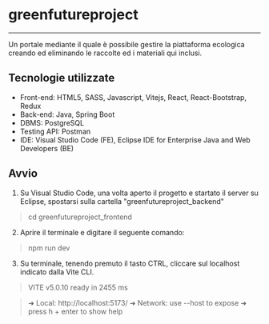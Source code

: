# greenfutureproject
---
Un portale mediante il quale è possibile gestire la piattaforma ecologica creando ed eliminando le raccolte ed i materiali qui inclusi.

Tecnologie utilizzate
---
* Front-end: HTML5, SASS, Javascript, Vitejs, React, React-Bootstrap, Redux
* Back-end: Java, Spring Boot
* DBMS: PostgreSQL
* Testing API: Postman
* IDE: Visual Studio Code (FE), Eclipse IDE for     Enterprise Java and Web Developers (BE)

Avvio
---
1. Su Visual Studio Code, una volta aperto il progetto e startato il server su Eclipse, spostarsi sulla cartella "greenfutureproject_backend"

>cd greenfutureproject_frontend

2. Aprire il terminale e digitare il seguente comando:
>npm run dev

3. Su terminale, tenendo premuto il tasto CTRL, cliccare sul localhost indicato dalla Vite CLI.
>VITE v5.0.10  ready in 2455 ms

  >➜  Local:   http://localhost:5173/
  >➜  Network: use --host to expose
  >➜  press h + enter to show help

